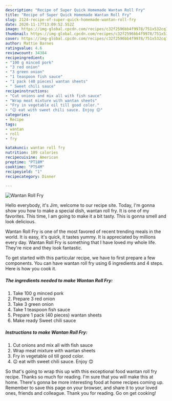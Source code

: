 ```yaml
---
description: "Recipe of Super Quick Homemade Wantan Roll Fry"
title: "Recipe of Super Quick Homemade Wantan Roll Fry"
slug: 2124-recipe-of-super-quick-homemade-wantan-roll-fry
date: 2020-11-17T13:09:52.552Z
image: https://img-global.cpcdn.com/recipes/c32f2596bb4f9978/751x532cq70/wantan-roll-fry-recipe-main-photo.jpg
thumbnail: https://img-global.cpcdn.com/recipes/c32f2596bb4f9978/751x532cq70/wantan-roll-fry-recipe-main-photo.jpg
cover: https://img-global.cpcdn.com/recipes/c32f2596bb4f9978/751x532cq70/wantan-roll-fry-recipe-main-photo.jpg
author: Mattie Barnes
ratingvalue: 4.6
reviewcount: 34384
recipeingredient:
- "100 g minced pork"
- "3 red onion"
- "3 green onion"
- "1 teaspoon fish sauce"
- "1 pack (40 pieces) wantan sheets"
- " Sweet chili sauce"
recipeinstructions:
- "Cut onions and mix all with fish sauce"
- "Wrap meat mixture with wantan sheets"
- "Fry in vegetable oil till good color."
- "😉 eat with sweet chili sauce. Enjoy 😊"
categories:
- Recipe
tags:
- wantan
- roll
- fry

katakunci: wantan roll fry 
nutrition: 109 calories
recipecuisine: American
preptime: "PT18M"
cooktime: "PT54M"
recipeyield: "1"
recipecategory: Dinner

---
```



![Wantan Roll Fry](https://img-global.cpcdn.com/recipes/c32f2596bb4f9978/751x532cq70/wantan-roll-fry-recipe-main-photo.jpg)

Hello everybody, it's Jim, welcome to our recipe site. Today, I'm gonna show you how to make a special dish, wantan roll fry. It is one of my favorites. This time, I am going to make it a bit tasty. This is gonna smell and look delicious.

Wantan Roll Fry is one of the most favored of recent trending meals in the world. It is easy, it's quick, it tastes yummy. It is appreciated by millions every day. Wantan Roll Fry is something that I have loved my whole life. They're nice and they look fantastic.




To get started with this particular recipe, we have to first prepare a few components. You can have wantan roll fry using 6 ingredients and 4 steps. Here is how you cook it.

<!--inarticleads1-->

##### The ingredients needed to make Wantan Roll Fry:

1. Take 100 g minced pork
1. Prepare 3 red onion
1. Take 3 green onion
1. Take 1 teaspoon fish sauce
1. Prepare 1 pack (40 pieces) wantan sheets
1. Make ready  Sweet chili sauce




<!--inarticleads2-->

##### Instructions to make Wantan Roll Fry:

1. Cut onions and mix all with fish sauce
1. Wrap meat mixture with wantan sheets
1. Fry in vegetable oil till good color.
1. 😉 eat with sweet chili sauce. Enjoy 😊




So that's going to wrap this up with this exceptional food wantan roll fry recipe. Thanks so much for reading. I'm sure that you will make this at home. There's gonna be more interesting food at home recipes coming up. Remember to save this page on your browser, and share it to your loved ones, friends and colleague. Thank you for reading. Go on get cooking!
